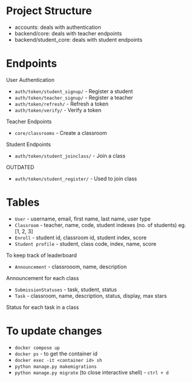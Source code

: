 # Project Structure
- accounts: deals with authentication
- backend/core: deals with teacher endpoints
- backend/student_core: deals with student endpoints

# Endpoints 
User Authentication
- ```auth/token/student_signup/``` - Register a student
- ```auth/token/teacher_signup/``` - Register a teacher
- ```auth/token/refresh/``` - Refresh a token
- ```auth/token/verify/``` - Verify a token

Teacher Endpoints
- ```core/classrooms``` - Create a classroom

Student Endpoints
- ```auth/token/student_joinclass/``` - Join a class

OUTDATED
- ```auth/token/student_register/``` - Used to join class 

# Tables
- ```User``` - username, email, first name, last name, user type
- ```Classroom``` - teacher, name, code, student indexes (no. of students) eg. [1, 2, 3]
- ```Enroll``` - student id, classroom id, student index, score
- ```Student profile``` - student, class code, index, name, score 

To keep track of leaderboard

- ```Announcement``` - classrooom, name, description 

Announcement for each class 

- ```SubmissionStatuses``` - task, student, status 
- ```Task``` - classroom, name, description, status, display, max stars 

Status for each task in a class

# To update changes
- ```docker compose up```
- ```docker ps``` - to get the container id
- ```docker exec -it <container id> sh```
- ```python manage.py makemigrations```
- ```python manage.py migrate```
(to close interactive shell) - ```ctrl + d```
